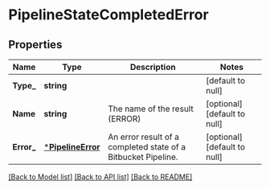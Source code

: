 # PipelineStateCompletedError

## Properties
Name | Type | Description | Notes
------------ | ------------- | ------------- | -------------
**Type_** | **string** |  | [default to null]
**Name** | **string** | The name of the result (ERROR) | [optional] [default to null]
**Error_** | [***PipelineError**](pipeline_error.md) | An error result of a completed state of a Bitbucket Pipeline. | [optional] [default to null]

[[Back to Model list]](../README.md#documentation-for-models) [[Back to API list]](../README.md#documentation-for-api-endpoints) [[Back to README]](../README.md)


